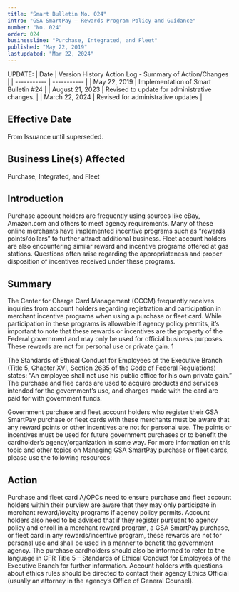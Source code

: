 ```yaml
---
title: "Smart Bulletin No. 024"
intro: "GSA SmartPay – Rewards Program Policy and Guidance"
number: "No. 024"
order: 024
businessline: "Purchase, Integrated, and Fleet"
published: "May 22, 2019"
lastupdated: "Mar 22, 2024"
---
```


UPDATE:
| Date | Version History Action Log - Summary of Action/Changes |
| ----------- | ----------- |
| May 22, 2019 | Implementation of Smart Bulletin #24 |
| August 21, 2023 | Revised to update for administrative changes. |
| March 22, 2024 | Revised for administrative updates |

## Effective Date

From Issuance until superseded.


## Business Line(s) Affected

Purchase, Integrated, and Fleet

## Introduction

Purchase account holders are frequently using sources like eBay, Amazon.com and others to meet agency requirements. Many of these online merchants have implemented incentive programs such as “rewards points/dollars” to further attract additional business. Fleet account holders are also encountering similar reward and incentive programs offered at gas stations. Questions often arise regarding the appropriateness and proper disposition of incentives received under these programs. 

## Summary

The Center for Charge Card Management (CCCM) frequently receives inquiries from account holders regarding registration and participation in merchant incentive programs when using a purchase or fleet card. While participation in these programs is allowable if agency policy permits, it’s important to note that these rewards or incentives are the property of the Federal government and may only be used for official business purposes. These rewards are not for personal use or private gain. 
1 

The Standards of Ethical Conduct for Employees of the Executive Branch (Title 5, Chapter XVI, Section 2635 of the Code of Federal Regulations) states: “An employee shall not use his public office for his own private gain.” The purchase and flee cards are used to acquire products and services intended for the government’s use, and charges made with the card are paid for with government funds. 

Government purchase and fleet account holders who register their GSA SmartPay purchase or fleet cards with these merchants must be aware that any reward points or other incentives are not for personal use. The points or incentives must be used for future government purchases or to benefit the cardholder’s agency/organization in some way. For more information on this topic and other topics on Managing GSA SmartPay purchase or fleet cards, please use the following resources: 


## Action

Purchase and fleet card A/OPCs need to ensure purchase and fleet account holders within their purview are aware that they may only participate in merchant reward/loyalty programs if agency policy permits. Account holders also need to be advised that if they register pursuant to agency policy and enroll in a merchant reward program, a GSA SmartPay purchase, or fleet card in any rewards/incentive program, these rewards are not for personal use and shall be used in a manner to benefit the government agency. The purchase cardholders should also be informed to refer to the language in CFR Title 5 – Standards of Ethical Conduct for Employees of the Executive Branch for further information. Account holders with questions about ethics rules should be directed to contact their agency Ethics Official (usually an attorney in the agency’s Office of General Counsel). 
